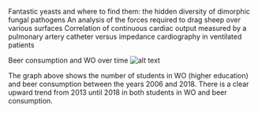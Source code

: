 Fantastic yeasts and where to find them: the hidden diversity of dimorphic fungal pathogens
An analysis of the forces required to drag sheep over various surfaces
Correlation of continuous cardiac output measured by a pulmonary artery catheter versus impedance cardiography in ventilated patients

Beer consumption and WO over time
![alt text](https://github.com/mercylyn/CS_Assignment/blob/master/Beer%20consumption%20and%20WO.jpg)

The graph above shows the number of students in WO (higher education) and beer consumption between the years 2006 and 2018. There is a clear upward trend from 2013 until 2018 in both students in WO and beer consumption.
